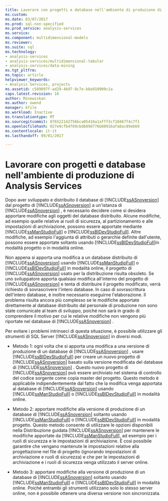 ```yaml
---
title: Lavorare con progetti e database nell'ambiente di produzione di Analysis Services | Documenti Microsoft
ms.custom: 
ms.date: 03/07/2017
ms.prod: sql-non-specified
ms.prod_service: analysis-services
ms.service: 
ms.component: multidimensional-models
ms.reviewer: 
ms.suite: sql
ms.technology:
- analysis-services
- analysis-services/multidimensional-tabular
- analysis-services/data-mining
ms.tgt_pltfrm: 
ms.topic: article
helpviewer_keywords:
- Analysis Services, projects
ms.assetid: c589097f-ad29-4b97-8c7e-b8a910909c1a
caps.latest.revision: 16
author: Minewiskan
ms.author: owend
manager: kfile
ms.workload: Inactive
ms.translationtype: MT
ms.sourcegitcommit: 876522142756bca05416a1afff3cf10467f4c7f1
ms.openlocfilehash: 027e9cfb4f69cbdb89d776b80916afa8ac89eb69
ms.contentlocale: it-it
ms.lasthandoff: 09/01/2017

---
```

# <a name="work-with-analysis-services-projects-and-databases-in-production"></a>Lavorare con progetti e database nell'ambiente di produzione di Analysis Services
  Dopo aver sviluppato e distribuito il database di [!INCLUDE[ssASnoversion](../../includes/ssasnoversion-md.md)] dal progetto di [!INCLUDE[ssASnoversion](../../includes/ssasnoversion-md.md)] a un'istanza di [!INCLUDE[ssASnoversion](../../includes/ssasnoversion-md.md)] , è necessario decidere come si desidera apportare modifiche agli oggetti del database distribuito. Alcune modifiche, ad esempio quelle relative ai ruoli di sicurezza, al partizionamento e alle impostazioni di archiviazione, possono essere apportate mediante [!INCLUDE[ssManStudioFull](../../includes/ssmanstudiofull-md.md)] o [!INCLUDE[ssBIDevStudioFull](../../includes/ssbidevstudiofull-md.md)]. Altre modifiche, ad esempio l'aggiunta di attributi o gerarchie definite dall'utente, possono essere apportate soltanto usando [!INCLUDE[ssBIDevStudioFull](../../includes/ssbidevstudiofull-md.md)]in modalità progetto o in modalità online.  
  
 Non appena si apporta una modifica a un database distribuito di [!INCLUDE[ssASnoversion](../../includes/ssasnoversion-md.md)] usando [!INCLUDE[ssManStudioFull](../../includes/ssmanstudiofull-md.md)] o [!INCLUDE[ssBIDevStudioFull](../../includes/ssbidevstudiofull-md.md)] in modalità online, il progetto di [!INCLUDE[ssASnoversion](../../includes/ssasnoversion-md.md)] usato per la distribuzione risulta obsoleto. Se uno sviluppatore apporta qualsiasi modifica all'interno del progetto di [!INCLUDE[ssASnoversion](../../includes/ssasnoversion-md.md)] e tenta di distribuire il progetto modificato, verrà richiesto di sovrascrivere l'intero database. In caso di sovrascrittura dell'intero database, è inoltre necessario eseguirne l'elaborazione. Il problema risulta ancora più complesso se le modifiche apportate direttamente al database distribuito dal personale di produzione non sono state comunicate al team di sviluppo, poiché non sarà in grado di comprendere il motivo per cui le relative modifiche non vengono più riportate nel database di [!INCLUDE[ssASnoversion](../../includes/ssasnoversion-md.md)] .  
  
 Per evitare i problemi intrinseci di questa situazione, è possibile utilizzare gli strumenti di SQL Server [!INCLUDE[ssASnoversion](../../includes/ssasnoversion-md.md)] in diversi modi.  
  
-   Metodo 1: ogni volta che si apporta una modifica a una versione di produzione di un database di [!INCLUDE[ssASnoversion](../../includes/ssasnoversion-md.md)] , usare [!INCLUDE[ssBIDevStudioFull](../../includes/ssbidevstudiofull-md.md)] per creare un nuovo progetto di [!INCLUDE[ssASnoversion](../../includes/ssasnoversion-md.md)] basato sulla versione modificata del database di [!INCLUDE[ssASnoversion](../../includes/ssasnoversion-md.md)] . Questo nuovo progetto di [!INCLUDE[ssASnoversion](../../includes/ssasnoversion-md.md)] può essere archiviato nel sistema di controllo del codice sorgente come copia master del progetto. Questo metodo è applicabile indipendentemente dal fatto che la modifica venga apportata al database di [!INCLUDE[ssASnoversion](../../includes/ssasnoversion-md.md)] usando [!INCLUDE[ssManStudioFull](../../includes/ssmanstudiofull-md.md)] o [!INCLUDE[ssBIDevStudioFull](../../includes/ssbidevstudiofull-md.md)] in modalità online.  
  
-   Metodo 2: apportare modifiche alla versione di produzione di un database di [!INCLUDE[ssASnoversion](../../includes/ssasnoversion-md.md)] soltanto usando [!INCLUDE[ssManStudioFull](../../includes/ssmanstudiofull-md.md)] o [!INCLUDE[ssBIDevStudioFull](../../includes/ssbidevstudiofull-md.md)] in modalità progetto. Questo metodo consente di utilizzare le opzioni disponibili nella Distribuzione guidata [!INCLUDE[ssASnoversion](../../includes/ssasnoversion-md.md)] per mantenere le modifiche apportate da [!INCLUDE[ssManStudioFull](../../includes/ssmanstudiofull-md.md)], ad esempio per i ruoli di sicurezza e le impostazioni di archiviazione. È così possibile garantire che vengano mantenute le impostazioni relative alla progettazione nel file di progetto (ignorando impostazioni di archiviazione e ruoli di sicurezza) e che per le impostazioni di archiviazione e i ruoli di sicurezza venga utilizzato il server online.  
  
-   Metodo 3: apportare modifiche alla versione di produzione di un database di [!INCLUDE[ssASnoversion](../../includes/ssasnoversion-md.md)] soltanto usando [!INCLUDE[ssManStudioFull](../../includes/ssmanstudiofull-md.md)] o [!INCLUDE[ssBIDevStudioFull](../../includes/ssbidevstudiofull-md.md)] in modalità online. Poiché entrambi gli strumenti utilizzano solo lo stesso server online, non è possibile ottenere una diversa versione non sincronizzata.  
  
  

